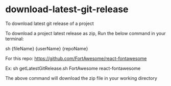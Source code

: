 # download-latest-git-release
To download latest git release of a project 

To download a project latest release as zip, Run the below command in your terminal:

sh {fileName} {userName} {repoName}


For this repo: https://github.com/FortAwesome/react-fontawesome

Ex: 
  sh getLatestGitRelease.sh FortAwesome react-fontawesome
  
The above command will download the zip file in your working directory
